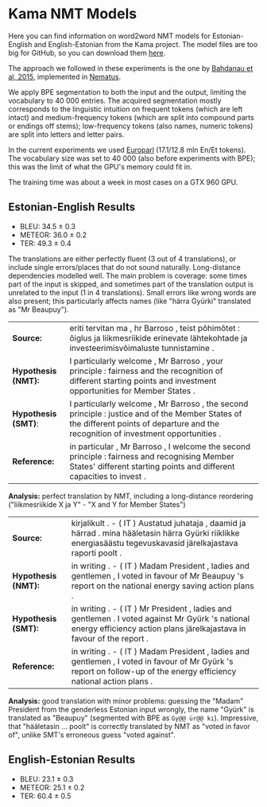 # Kama NMT Models

Here you can find information on word2word NMT models for Estonian-English and English-Estonian from the Kama project. The model files are too big for GitHub, so you can download them [here](http://statmt.ut.ee/kama).

The approach we followed in these experiments is the one by [Bahdanau et al, 2015](https://arxiv.org/pdf/1409.0473v7.pdf), implemented in [Nematus](https://github.com/rsennrich/nematus).

We apply BPE segmentation to both the input and the output, limiting the vocabulary to 40 000 entries. The acquired segmentation mostly corresponds to the linguistic intuition on frequent tokens (which are left intact) and medium-frequency tokens (which are split into compound parts or endings off stems); low-frequency tokens (also names, numeric tokens) are split into letters and letter pairs.

In the current experiments we used [Europarl](http://statmt.org/europarl) (17.1/12.8 mln En/Et tokens). The vocabulary size was set to 40 000 (also before experiments with BPE); this was the limit of what the GPU's memory could fit in.

The training time was about a week in most cases on a GTX 960 GPU.

## Estonian-English Results

* BLEU: 34.5 ± 0.3
* METEOR: 36.0 ± 0.2
* TER: 49.3 ± 0.4

The translations are either perfectly fluent (3 out of 4 translations), or include single errors/places that do not sound naturally. Long-distance dependencies modelled well. The main problem is coverage: some times part of the input is skipped, and sometimes part of the translation output is unrelated to the input (1 in 4 translations). Small errors like wrong words are also present; this particularly affects names (like "härra Gyürki" translated as "Mr Beaupuy").

|    |     |
| ------------ | ---------- |
|**Source:** |                 eriti tervitan ma , hr Barroso , teist põhimõtet : õiglus ja liikmesriikide erinevate lähtekohtade ja investeerimisvõimaluste tunnistamine . |
|**Hypothesis (NMT):** |                  I particularly welcome , Mr Barroso , your principle : fairness and the recognition of different starting points and investment opportunities for Member States . |
|**Hypothesis (SMT)**: |                  I particularly welcome , Mr Barroso , the second principle : justice and of the Member States of the different points of departure and the recognition of investment opportunities . |
|**Reference:** |                 in particular , Mr Barroso , I welcome the second principle : fairness and recognising Member States' different starting points and different capacities to invest . |
**Analysis:** perfect translation by NMT, including a long-distance reordering ("liikmesriikide X ja Y" - "X and Y for Member States")


|    |     |
| ------------ | ---------- |
|**Source:** |                 kirjalikult . - ( IT ) Austatud juhataja , daamid ja härrad . mina hääletasin härra Gyürki riiklikke energiasäästu tegevuskavasid järelkajastava raporti poolt .|
|**Hypothesis (NMT):** |                 in writing . - ( IT ) Madam President , ladies and gentlemen , I voted in favour of Mr Beaupuy 's report on the national energy saving action plans .|
|**Hypothesis (SMT):** |                 in writing . - ( IT ) Mr President , ladies and gentlemen . I voted against Mr Gyürk 's national energy efficiency action plans järelkajastava in favour of the report .|
|**Reference:** |                 in writing . - ( IT ) Madam President , ladies and gentlemen , I voted in favour of Mr Gyürk 's report on follow-up of the energy efficiency national action plans .|
**Analysis:** good translation with minor problems: guessing the "Madam" President from the genderless Estonian input wrongly, the name "Gyürk" is translated as "Beaupuy" (segmented with BPE as ``Gy@@ ür@@ ki``). Impressive, that "hääletasin ... poolt" is correctly translated by NMT as "voted in favor of", unlike SMT's erroneous guess "voted against".



## English-Estonian Results

* BLEU: 23.1 ± 0.3
* METEOR: 25.1 ± 0.2
* TER: 60.4 ± 0.5

